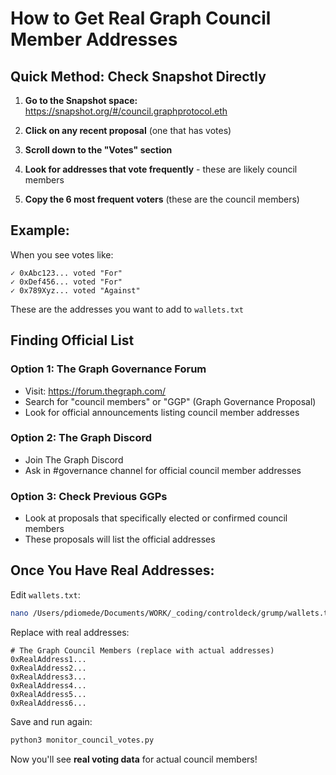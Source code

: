 # How to Get Real Graph Council Member Addresses

## Quick Method: Check Snapshot Directly

1. **Go to the Snapshot space:**
   https://snapshot.org/#/council.graphprotocol.eth

2. **Click on any recent proposal** (one that has votes)

3. **Scroll down to the "Votes" section**

4. **Look for addresses that vote frequently** - these are likely council members

5. **Copy the 6 most frequent voters** (these are the council members)

## Example:

When you see votes like:
```
✓ 0xAbc123... voted "For"
✓ 0xDef456... voted "For"
✓ 0x789Xyz... voted "Against"
```

These are the addresses you want to add to `wallets.txt`

## Finding Official List

### Option 1: The Graph Governance Forum
- Visit: https://forum.thegraph.com/
- Search for "council members" or "GGP" (Graph Governance Proposal)
- Look for official announcements listing council member addresses

### Option 2: The Graph Discord
- Join The Graph Discord
- Ask in #governance channel for official council member addresses

### Option 3: Check Previous GGPs
- Look at proposals that specifically elected or confirmed council members
- These proposals will list the official addresses

## Once You Have Real Addresses:

Edit `wallets.txt`:

```bash
nano /Users/pdiomede/Documents/WORK/_coding/controldeck/grump/wallets.txt
```

Replace with real addresses:
```
# The Graph Council Members (replace with actual addresses)
0xRealAddress1...
0xRealAddress2...
0xRealAddress3...
0xRealAddress4...
0xRealAddress5...
0xRealAddress6...
```

Save and run again:
```bash
python3 monitor_council_votes.py
```

Now you'll see **real voting data** for actual council members!

